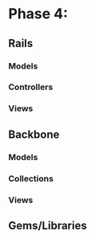 # Phase 4:

## Rails
### Models

### Controllers


### Views


## Backbone
### Models

### Collections

### Views

## Gems/Libraries
